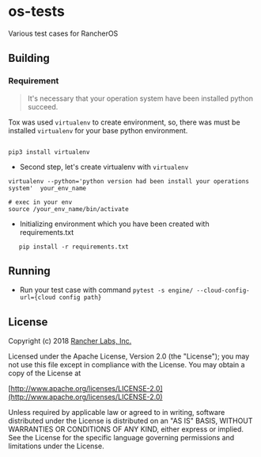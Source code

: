os-tests
========

Various test cases for RancherOS

## Building


### Requirement

> It's necessary that your operation system have been installed python succeed.

 Tox was used `virtualenv` to create environment, so, there was must be installed `virtualenv` for your base python environment.
 
 ```angular2html

pip3 install virtualenv

```

* Second step, let's create virtualenv with `virtualenv`

```angular2html
virtualenv --python='python version had been install your operations system'  your_env_name

# exec in your env
source /your_env_name/bin/activate

```

* Initializing environment which you have been created with requirements.txt

 ```angular2html
    pip install -r requirements.txt
 ```


## Running

* Run your test case with command `pytest -s engine/ --cloud-config-url={cloud config path}`


## License
Copyright (c) 2018 [Rancher Labs, Inc.](http://rancher.com)

Licensed under the Apache License, Version 2.0 (the "License");
you may not use this file except in compliance with the License.
You may obtain a copy of the License at

[http://www.apache.org/licenses/LICENSE-2.0](http://www.apache.org/licenses/LICENSE-2.0)

Unless required by applicable law or agreed to in writing, software
distributed under the License is distributed on an "AS IS" BASIS,
WITHOUT WARRANTIES OR CONDITIONS OF ANY KIND, either express or implied.
See the License for the specific language governing permissions and
limitations under the License.
